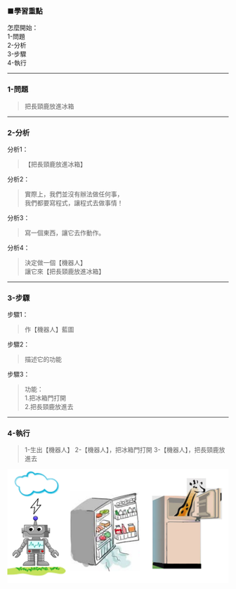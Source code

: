 ### ■學習重點
怎麼開始：  
1-問題  
2-分析  
3-步驟  
4-執行

---
### 1-問題
> 把長頸鹿放進冰箱

---
### 2-分析

分析1：
> 【把長頸鹿放進冰箱】

分析2：
> 實際上，我們並沒有辦法做任何事，  
> 我們都要寫程式，讓程式去做事情！

分析3：
> 寫一個東西，讓它去作動作。

分析4：
> 決定做一個【機器人】  
> 讓它來【把長頸鹿放進冰箱】


---
### 3-步驟

步驟1：
> 作【機器人】藍圖

步驟2：
> 描述它的功能

步驟3：
> 功能：  
> 1.把冰箱門打開  
> 2.把長頸鹿放進去


---
### 4-執行

> 1-生出【機器人】
> 2-【機器人】，把冰箱門打開
> 3-【機器人】，把長頸鹿放進去

![](/assets/001_把長頸鹿放進冰箱_20170802.PNG)

